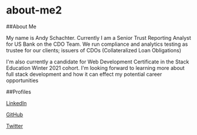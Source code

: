 # about-me2

##About Me

My name is Andy Schachter. Currently I am a Senior Trust Reporting Analyst for US Bank on the CDO Team. We run compliance and analytics testing as trustee for our clients; issuers of CDOs (Collateralized Loan Obligations)

I'm also currently a candidate for Web Development Certificate in the Stack Education Winter 2021 cohort. I'm looking forward to learning more about full stack development and how it can effect my potential career opportunities

##Profiles

[LinkedIn](https://www.linkedin.com/in/andrew-schachter-51632719)

[GitHub](https://github.com/andyschachter)

[Twitter](https://twitter.com/andy_schachter)

